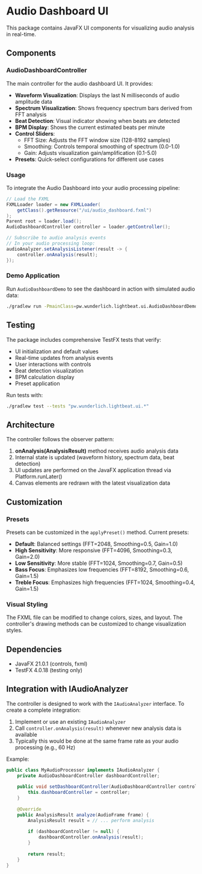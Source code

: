 # Audio Dashboard UI

This package contains JavaFX UI components for visualizing audio analysis in real-time.

## Components

### AudioDashboardController

The main controller for the audio dashboard UI. It provides:

- **Waveform Visualization**: Displays the last N milliseconds of audio amplitude data
- **Spectrum Visualization**: Shows frequency spectrum bars derived from FFT analysis
- **Beat Detection**: Visual indicator showing when beats are detected
- **BPM Display**: Shows the current estimated beats per minute
- **Control Sliders**:
  - FFT Size: Adjusts the FFT window size (128-8192 samples)
  - Smoothing: Controls temporal smoothing of spectrum (0.0-1.0)
  - Gain: Adjusts visualization gain/amplification (0.1-5.0)
- **Presets**: Quick-select configurations for different use cases

### Usage

To integrate the Audio Dashboard into your audio processing pipeline:

```java
// Load the FXML
FXMLLoader loader = new FXMLLoader(
    getClass().getResource("/ui/audio_dashboard.fxml")
);
Parent root = loader.load();
AudioDashboardController controller = loader.getController();

// Subscribe to audio analysis events
// In your audio processing loop:
audioAnalyzer.setAnalysisListener(result -> {
    controller.onAnalysis(result);
});
```

### Demo Application

Run `AudioDashboardDemo` to see the dashboard in action with simulated audio data:

```bash
./gradlew run -PmainClass=pw.wunderlich.lightbeat.ui.AudioDashboardDemo
```

## Testing

The package includes comprehensive TestFX tests that verify:

- UI initialization and default values
- Real-time updates from analysis events
- User interactions with controls
- Beat detection visualization
- BPM calculation display
- Preset application

Run tests with:

```bash
./gradlew test --tests "pw.wunderlich.lightbeat.ui.*"
```

## Architecture

The controller follows the observer pattern:

1. **onAnalysis(AnalysisResult)** method receives audio analysis data
2. Internal state is updated (waveform history, spectrum data, beat detection)
3. UI updates are performed on the JavaFX application thread via Platform.runLater()
4. Canvas elements are redrawn with the latest visualization data

## Customization

### Presets

Presets can be customized in the `applyPreset()` method. Current presets:

- **Default**: Balanced settings (FFT=2048, Smoothing=0.5, Gain=1.0)
- **High Sensitivity**: More responsive (FFT=4096, Smoothing=0.3, Gain=2.0)
- **Low Sensitivity**: More stable (FFT=1024, Smoothing=0.7, Gain=0.5)
- **Bass Focus**: Emphasizes low frequencies (FFT=8192, Smoothing=0.6, Gain=1.5)
- **Treble Focus**: Emphasizes high frequencies (FFT=1024, Smoothing=0.4, Gain=1.5)

### Visual Styling

The FXML file can be modified to change colors, sizes, and layout. The controller's drawing
methods can be customized to change visualization styles.

## Dependencies

- JavaFX 21.0.1 (controls, fxml)
- TestFX 4.0.18 (testing only)

## Integration with IAudioAnalyzer

The controller is designed to work with the `IAudioAnalyzer` interface. To create a complete
integration:

1. Implement or use an existing `IAudioAnalyzer`
2. Call `controller.onAnalysis(result)` whenever new analysis data is available
3. Typically this would be done at the same frame rate as your audio processing (e.g., 60 Hz)

Example:

```java
public class MyAudioProcessor implements IAudioAnalyzer {
    private AudioDashboardController dashboardController;
    
    public void setDashboardController(AudioDashboardController controller) {
        this.dashboardController = controller;
    }
    
    @Override
    public AnalysisResult analyze(AudioFrame frame) {
        AnalysisResult result = // ... perform analysis
        
        if (dashboardController != null) {
            dashboardController.onAnalysis(result);
        }
        
        return result;
    }
}
```
